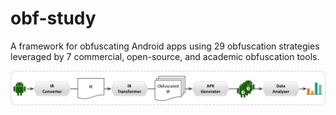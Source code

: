 # obf-study
A framework for obfuscating Android apps using 29 obfuscation strategies leveraged by 7 commercial, open-source, and academic obfuscation tools.

![Alt text](/./images_icons/methodology.png?raw=true "Framework")
